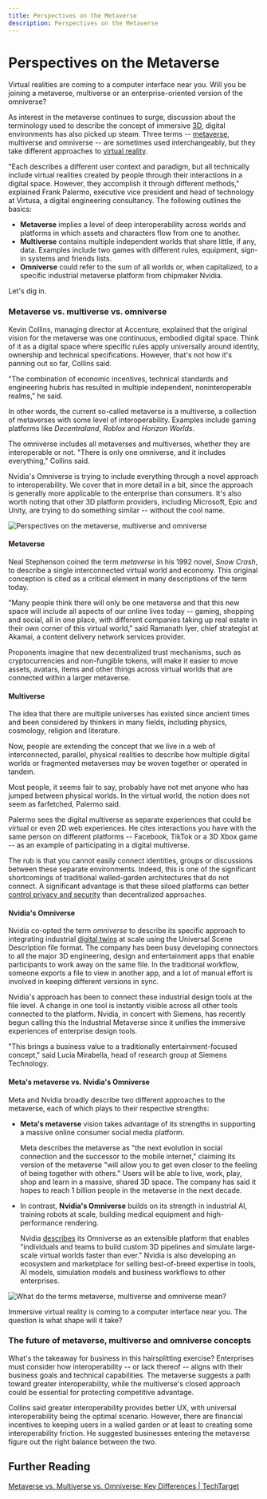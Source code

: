 ```yaml
---
title: Perspectives on the Metaverse
description: Perspectives on the Metaverse
---
```

# Perspectives on the Metaverse

Virtual realities are coming to a computer interface near you. Will you be joining a metaverse, multiverse or an enterprise-oriented version of the omniverse?

As interest in the metaverse continues to surge, discussion about the terminology used to describe the concept of immersive [3D](https://www.techtarget.com/whatis/definition/3-D-three-dimensions-or-three-dimensional), digital environments has also picked up steam. Three terms -- [metaverse](https://www.techtarget.com/whatis/feature/The-metaverse-explained-Everything-you-need-to-know), multiverse and omniverse -- are sometimes used interchangeably, but they take different approaches to [virtual reality](https://www.techtarget.com/whatis/definition/virtual-reality).

"Each describes a different user context and paradigm, but all technically include virtual realities created by people through their interactions in a digital space. However, they accomplish it through different methods," explained Frank Palermo, executive vice president and head of technology at Virtusa, a digital engineering consultancy. The following outlines the basics:

- **Metaverse** implies a level of deep interoperability across worlds and platforms in which assets and characters flow from one to another.
- **Multiverse** contains multiple independent worlds that share little, if any, data. Examples include two games with different rules, equipment, sign-in systems and friends lists.
- **Omniverse** could refer to the sum of all worlds or, when capitalized, to a specific industrial metaverse platform from chipmaker Nvidia.

Let's dig in.

### Metaverse vs. multiverse vs. omniverse

Kevin Collins, managing director at Accenture, explained that the original vision for the metaverse was one continuous, embodied digital space. Think of it as a digital space where specific rules apply universally around identity, ownership and technical specifications. However, that's not how it's panning out so far, Collins said.

"The combination of economic incentives, technical standards and engineering hubris has resulted in multiple independent, noninteroperable realms," he said.



In other words, the current so-called metaverse is a multiverse, a collection of metaverses with some level of interoperability. Examples include gaming platforms like *Decentraland*, *Roblox* and *Horizon Worlds*.

The omniverse includes all metaverses and multiverses, whether they are interoperable or not. "There is only one omniverse, and it includes everything," Collins said.

Nvidia's Omniverse is trying to include everything through a novel approach to interoperability. We cover that in more detail in a bit, since the approach is generally more applicable to the enterprise than consumers. It's also worth noting that other 3D platform providers, including Microsoft, Epic and Unity, are trying to do something similar -- without the cool name.

![Perspectives on the metaverse, multiverse and omniverse](https://cdn.ttgtmedia.com/rms/onlineimages/perspectives_on_the_metaverse_multiverse_omniverse-f_mobile.png)

#### Metaverse

Neal Stephenson coined the term *metaverse* in his 1992 novel, *Snow Crash*, to describe a single interconnected virtual world and economy. This original conception is cited as a critical element in many descriptions of the term today.

"Many people think there will only be one metaverse and that this new space will include all aspects of our online lives today -- gaming, shopping and social, all in one place, with different companies taking up real estate in their own corner of this virtual world," said Ramanath Iyer, chief strategist at Akamai, a content delivery network services provider.

Proponents imagine that new decentralized trust mechanisms, such as cryptocurrencies and non-fungible tokens, will make it easier to move assets, avatars, items and other things across virtual worlds that are connected within a larger metaverse.

#### Multiverse

The idea that there are multiple universes has existed since ancient times and been considered by thinkers in many fields, including physics, cosmology, religion and literature.

Now, people are extending the concept that we live in a web of interconnected, parallel, physical realities to describe how multiple digital worlds or fragmented metaverses may be woven together or operated in tandem.

Most people, it seems fair to say, probably have not met anyone who has jumped between physical worlds. In the virtual world, the notion does not seem as farfetched, Palermo said.

Palermo sees the digital multiverse as separate experiences that could be virtual or even 2D web experiences. He cites interactions you have with the same person on different platforms -- Facebook, TikTok or a 3D Xbox game -- as an example of participating in a digital multiverse.

The rub is that you cannot easily connect identities, groups or discussions between these separate environments. Indeed, this is one of the significant shortcomings of traditional walled-garden architectures that do not connect. A significant advantage is that these siloed platforms can better [control privacy and security](https://www.techtarget.com/searchsecurity/tip/Top-metaverse-cybersecurity-challenges-to-consider) than decentralized approaches.

#### Nvidia's Omniverse

Nvidia co-opted the term *omniverse* to describe its specific approach to integrating industrial [digital twins](https://www.techtarget.com/searcherp/definition/digital-twin) at scale using the Universal Scene Description file format. The company has been busy developing connectors to all the major 3D engineering, design and entertainment apps that enable participants to work away on the same file. In the traditional workflow, someone exports a file to view in another app, and a lot of manual effort is involved in keeping different versions in sync.

Nvidia's approach has been to connect these industrial design tools at the file level. A change in one tool is instantly visible across all other tools connected to the platform. Nvidia, in concert with Siemens, has recently begun calling this the Industrial Metaverse since it unifies the immersive experiences of enterprise design tools.

"This brings a business value to a traditionally entertainment-focused concept," said Lucia Mirabella, head of research group at Siemens Technology.

#### Meta's metaverse vs. Nvidia's Omniverse

Meta and Nvidia broadly describe two different approaches to the metaverse, each of which plays to their respective strengths:

- **Meta's metaverse** vision takes advantage of its strengths in supporting a massive online consumer social media platform.

  Meta describes the metaverse as "the next evolution in social connection and the successor to the mobile internet," claiming its version of the metaverse "will allow you to get even closer to the feeling of being together with others." Users will be able to live, work, play, shop and learn in a massive, shared 3D space. The company has said it hopes to reach 1 billion people in the metaverse in the next decade.

- In contrast, **Nvidia's Omniverse** builds on its strength in industrial AI, training robots at scale, building medical equipment and high-performance rendering.

  Nvidia [describes](https://www.nvidia.com/en-us/omniverse/) its Omniverse as an extensible platform that enables "individuals and teams to build custom 3D pipelines and simulate large-scale virtual worlds faster than ever." Nvidia is also developing an ecosystem and marketplace for selling best-of-breed expertise in tools, AI models, simulation models and business workflows to other enterprises.

![What do the terms metaverse, multiverse and omniverse mean?](https://cdn.ttgtmedia.com/rms/onlineimages/metaverse_vs_multiverse_vs_omniverse-f_mobile.png)

Immersive virtual reality is coming to a computer interface near you. The question is what shape will it take?

### The future of metaverse, multiverse and omniverse concepts

What's the takeaway for business in this hairsplitting exercise? Enterprises must consider how interoperability -- or lack thereof -- aligns with their business goals and technical capabilities. The metaverse suggests a path toward greater interoperability, while the multiverse's closed approach could be essential for protecting competitive advantage.

Collins said greater interoperability provides better UX, with universal interoperability being the optimal scenario. However, there are financial incentives to keeping users in a walled garden or at least to creating some interoperability friction. He suggested businesses entering the metaverse figure out the right balance between the two.

## Further Reading

[Metaverse vs. Multiverse vs. Omniverse: Key Differences | TechTarget](https://www.techtarget.com/searchcio/tip/Metaverse-vs-multiverse-vs-omniverse-Key-differences)
